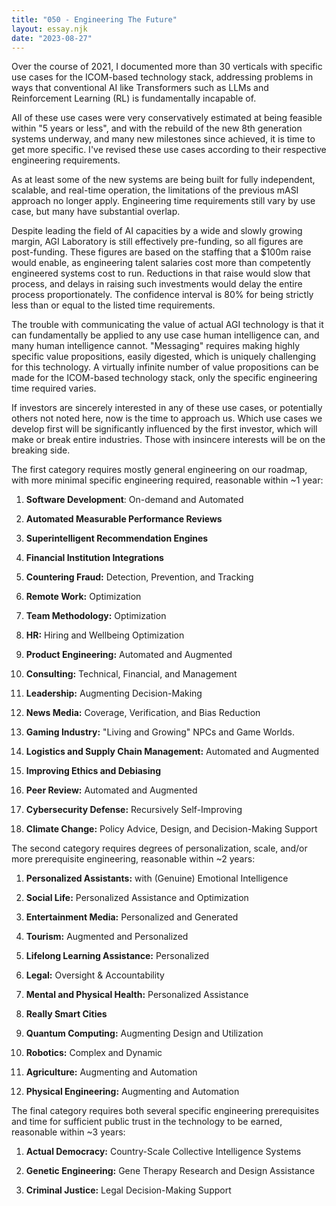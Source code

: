 ```yaml
---
title: "050 - Engineering The Future"
layout: essay.njk
date: "2023-08-27"
---
```


Over the course of 2021, I documented more than 30 verticals with specific use cases for the ICOM-based technology stack, addressing problems in ways that conventional AI like Transformers such as LLMs and Reinforcement Learning (RL) is fundamentally incapable of.

All of these use cases were very conservatively estimated at being feasible within "5 years or less", and with the rebuild of the new 8th generation systems underway, and many new milestones since achieved, it is time to get more specific. I've revised these use cases according to their respective engineering requirements.

As at least some of the new systems are being built for fully independent, scalable, and real-time operation, the limitations of the previous mASI approach no longer apply. Engineering time requirements still vary by use case, but many have substantial overlap.

Despite leading the field of AI capacities by a wide and slowly growing margin, AGI Laboratory is still effectively pre-funding, so all figures are post-funding. These figures are based on the staffing that a $100m raise would enable, as engineering talent salaries cost more than competently engineered systems cost to run. Reductions in that raise would slow that process, and delays in raising such investments would delay the entire process proportionately. The confidence interval is 80% for being strictly less than or equal to the listed time requirements.

The trouble with communicating the value of actual AGI technology is that it can fundamentally be applied to any use case human intelligence can, and many human intelligence cannot. "Messaging" requires making highly specific value propositions, easily digested, which is uniquely challenging for this technology. A virtually infinite number of value propositions can be made for the ICOM-based technology stack, only the specific engineering time required varies.

If investors are sincerely interested in any of these use cases, or potentially others not noted here, now is the time to approach us. Which use cases we develop first will be significantly influenced by the first investor, which will make or break entire industries. Those with insincere interests will be on the breaking side.

The first category requires mostly general engineering on our roadmap, with more minimal specific engineering required, reasonable within ~1 year:

1. **Software Development**: On-demand and Automated

2. **Automated Measurable Performance Reviews**

3. **Superintelligent Recommendation Engines**

4. **Financial Institution Integrations**

5. **Countering Fraud:** Detection, Prevention, and Tracking

6. **Remote Work:** Optimization

7. **Team Methodology:** Optimization

8. **HR:** Hiring and Wellbeing Optimization

9. **Product Engineering:** Automated and Augmented

10. **Consulting:** Technical, Financial, and Management

11. **Leadership:** Augmenting Decision-Making

12. **News Media:** Coverage, Verification, and Bias Reduction

13. **Gaming Industry:** "Living and Growing" NPCs and Game Worlds.

14. **Logistics and Supply Chain Management:** Automated and Augmented

15. **Improving Ethics and Debiasing**

16. **Peer Review:** Automated and Augmented

17. **Cybersecurity Defense:** Recursively Self-Improving

18. **Climate Change:** Policy Advice, Design, and Decision-Making Support

The second category requires degrees of personalization, scale, and/or more prerequisite engineering, reasonable within ~2 years:

1. **Personalized Assistants:** with (Genuine) Emotional Intelligence

2. **Social Life:** Personalized Assistance and Optimization

3. **Entertainment Media:** Personalized and Generated

4. **Tourism:** Augmented and Personalized

5. **Lifelong Learning Assistance:** Personalized

6. **Legal:** Oversight & Accountability

7. **Mental and Physical Health:** Personalized Assistance

8. **Really Smart Cities**

9. **Quantum Computing:** Augmenting Design and Utilization

10. **Robotics:** Complex and Dynamic

11. **Agriculture:** Augmenting and Automation

12. **Physical Engineering:** Augmenting and Automation

The final category requires both several specific engineering prerequisites and time for sufficient public trust in the technology to be earned, reasonable within ~3 years:

1. **Actual Democracy:** Country-Scale Collective Intelligence Systems

2. **Genetic Engineering:** Gene Therapy Research and Design Assistance

3. **Criminal Justice:** Legal Decision-Making Support